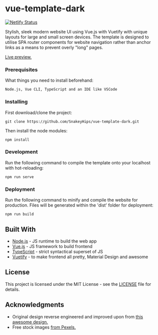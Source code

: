 # vue-template-dark

[![Netlify Status](https://api.netlify.com/api/v1/badges/5a33d164-93ab-45e3-9d32-0b6b7b9c0f92/deploy-status)](https://app.netlify.com/sites/snakey-vue-dark/deploys)

Stylish, sleek modern website UI using Vue.js with Vuetify with unique layouts for large and small screen devices. The template is designed to utilise SPA router components for website navigation rather than anchor links as a means to prevent overly "long" pages.

[Live preview.](https://snakey-vue-dark.netlify.com)

### Prerequisites

What things you need to install beforehand:

```
Node.js, Vue CLI, TypeScript and an IDE like VSCode
```

### Installing

First download/clone the project:

```
git clone https://github.com/SnakeyHips/vue-template-dark.git
```

Then install the node modules:

```
npm install
```

### Development

Run the following command to compile the template onto your localhost with hot-reloading:

```
npm run serve
```

### Deployment

Run the following command to minify and compile the website for production. Files will be generated within the 'dist' folder for deployment:

```
npm run build
```

## Built With

* [Node.js](https://nodejs.org/en/) - JS runtime to build the web app
* [Vue.js](https://vuejs.org/) - JS framework to build frontend
* [TypeScript](https://www.typescriptlang.org/) - strict syntactical superset of JS
* [Vuetify](https://vuetifyjs.com/en/) - to make frontend all pretty, Material Design and awesome

## License

This project is licensed under the MIT License - see the [LICENSE](https://github.com/SnakeyHips/vue-template-dark/blob/master/LICENSE) file for details.

## Acknowledgments

* Original design reverse engineered and improved upon from [this awesome design.](https://material-portfolio-dark.vuetifyjs.com/)
* Free stock images [from Pexels.](https://www.pexels.com/)
